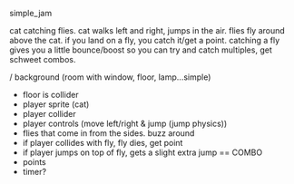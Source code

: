 simple_jam

cat catching flies. cat walks left and right, jumps in the air. flies fly around above the cat. if you land on a fly, you catch it/get a point. catching a fly gives you a little bounce/boost so you can try and catch multiples, get schweet combos.

/ background (room with window, floor, lamp...simple)
- floor is collider
- player sprite (cat)
- player collider
- player controls (move left/right & jump (jump physics))
- flies that come in from the sides. buzz around
- if player collides with fly, fly dies, get point
- if player jumps on top of fly, gets a slight extra jump == COMBO
- points
- timer?